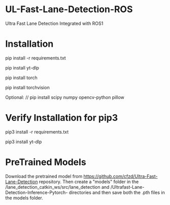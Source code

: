 # UL-Fast-Lane-Detection-ROS
Ultra Fast Lane Detection Integrated with ROS1

# Installation
pip install -r requirements.txt

pip install yt-dlp

pip install torch 

pip install torchvision 

Optional: // pip install scipy numpy opencv-python pillow

# Verify Installation for pip3
pip3 install -r requirements.txt

pip3 install yt-dlp

# PreTrained Models
Download the pretrained model from https://github.com/cfzd/Ultra-Fast-Lane-Detection repository.
Then create a "models" folder in the /lane_detection_catkin_ws/src/lane_detection and /Ultrafast-Lane-Detection-Inference-Pytorch- directories and then save both the .pth files in the models folder.
